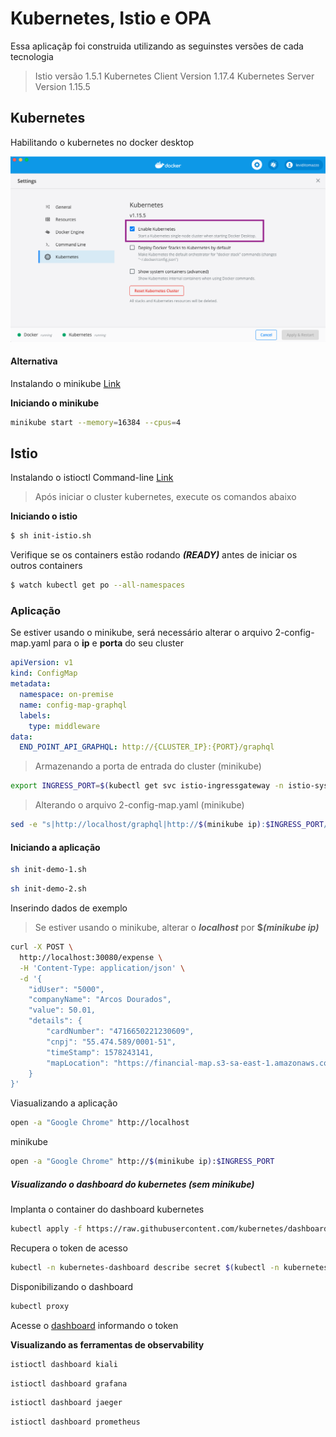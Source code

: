 # Kubernetes, Istio e OPA

Essa aplicaçãp foi construida utilizando as seguinstes versões de cada tecnologia

> Istio versão 1.5.1
> Kubernetes Client Version 1.17.4
> Kubernetes Server Version 1.15.5

## Kubernetes

Habilitando o kubernetes no docker desktop

![](./docs/docker-desktop.png)

#### Alternativa

Instalando o minikube [Link](https://kubernetes.io/docs/tasks/tools/install-minikube/)


**Iniciando o minikube**
```bash
minikube start --memory=16384 --cpus=4
```

## Istio

Instalando o istioctl Command-line [Link](https://archive.istio.io/v1.4/docs/setup/getting-started/#download)

> Após iniciar o cluster kubernetes, execute os comandos abaixo

**Iniciando o istio**

```bash
$ sh init-istio.sh
```

 Verifique se os containers estão rodando ***(READY)*** antes de iniciar os outros containers

```bash
$ watch kubectl get po --all-namespaces
```

### Aplicação

Se estiver usando o minikube, será necessário alterar o arquivo 2-config-map.yaml para o **ip** e **porta** do seu cluster

```yaml
apiVersion: v1
kind: ConfigMap
metadata:
  namespace: on-premise
  name: config-map-graphql
  labels:
    type: middleware
data:
  END_POINT_API_GRAPHQL: http://{CLUSTER_IP}:{PORT}/graphql
```

> Armazenando a porta de entrada do cluster (minikube)

```bash
export INGRESS_PORT=$(kubectl get svc istio-ingressgateway -n istio-system -o jsonpath='{.spec.ports[1].nodePort}')
```

> Alterando o arquivo 2-config-map.yaml (minikube)

```bash
sed -e "s|http://localhost/graphql|http://$(minikube ip):$INGRESS_PORT/graphql|g" 2-config-map.yaml | kubectl apply -f -
```

#### Iniciando a aplicação

```bash
sh init-demo-1.sh
```

```bash
sh init-demo-2.sh
```

Inserindo dados de exemplo

> Se estiver usando o minikube, alterar o ***localhost*** por **$*(minikube ip)***

```bash
curl -X POST \
  http://localhost:30080/expense \
  -H 'Content-Type: application/json' \
  -d '{
    "idUser": "5000",
    "companyName": "Arcos Dourados",
    "value": 50.01,
    "details": {
        "cardNumber": "4716650221230609",
        "cnpj": "55.474.589/0001-51",
        "timeStamp": 1578243141,
        "mapLocation": "https://financial-map.s3-sa-east-1.amazonaws.com/av-paulista.png"
    }
}'
```

 Viasualizando a aplicação

```bash
open -a "Google Chrome" http://localhost
```

minikube

```bash
open -a "Google Chrome" http://$(minikube ip):$INGRESS_PORT
```

##### Visualizando o dashboard do kubernetes (***sem minikube***)

Implanta o container do dashboard kubernetes
```bash
kubectl apply -f https://raw.githubusercontent.com/kubernetes/dashboard/v2.0.0-beta8/aio/deploy/recommended.yaml
```

Recupera o token de acesso

```bash
kubectl -n kubernetes-dashboard describe secret $(kubectl -n kubernetes-dashboard get secret | grep admin-user | awk '{print $1}')
```

Disponibilizando o dashboard

```bash
kubectl proxy
```

Acesse o [dashboard](http://localhost:8001/api/v1/namespaces/kubernetes-dashboard/services/https:kubernetes-dashboard:/proxy/) informando o token

**Visualizando as ferramentas de observability** 

```bash
istioctl dashboard kiali
```

```bash
istioctl dashboard grafana
```

```bash
istioctl dashboard jaeger
```

```bash
istioctl dashboard prometheus
```
